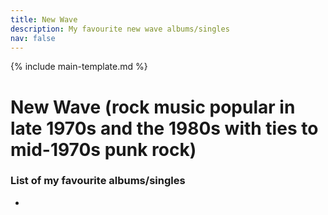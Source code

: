 ```yaml
---
title: New Wave
description: My favourite new wave albums/singles
nav: false
---
```


{% include main-template.md %}

# ​New Wave (rock music popular in late 1970s and the 1980s with ties to mid-1970s punk rock)

### List of my favourite albums/singles

*
